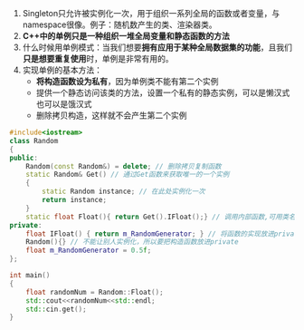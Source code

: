 1. Singleton只允许被实例化一次，用于组织一系列全局的函数或者变量，与namespace很像。例子：随机数产生的类、渲染器类。
2. **C++中的单例只是一种组织一堆全局变量和静态函数的方法**
3. 什么时候用单例模式：当我们想要**拥有应用于某种全局数据集的功能**，且我们**只是想要重复使用**时，单例是非常有用的。
4. 实现单例的基本方法：
	- **将构造函数设为私有**，因为单例类不能有第二个实例
	- 提供一个静态访问该类的方法，设置一个私有的静态实例，可以是懒汉式也可以是饿汉式
	- 删除拷贝构造，这样就不会产生第二个实例
```cpp
#include<iostream>
class Random
{
public:
    Random(const Random&) = delete; // 删除拷贝复制函数
    static Random& Get() // 通过Get函数来获取唯一的一个实例
    {
        static Random instance; // 在此处实例化一次
        return instance;
    }
    static float Float(){ return Get().IFloat();} // 调用内部函数,可用类名调用
private:
    float IFloat() { return m_RandomGenerator; } // 将函数的实现放进private
    Random(){} // 不能让别人实例化，所以要把构造函数放进private
    float m_RandomGenerator = 0.5f;
};

int main()
{
    float randomNum = Random::Float();
    std::cout<<randomNum<<std::endl;
    std::cin.get();
}
```


